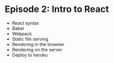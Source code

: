 Episode 2: Intro to React
=========================

* React syntax
* Babel
* Webpack
* Static file serving
* Rendering in the browser
* Rendering on the server
* Deploy to heroku
